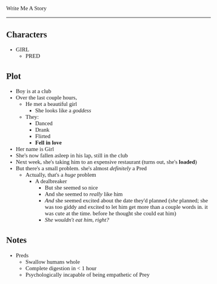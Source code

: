 <style>
	body {
		font-size: 15px;
		font-family: Verdana;
	};
</style>

Write Me A Story
****************
Characters
----------
- GIRL
	- PRED

Plot
----
- Boy is at a club
- Over the last couple hours,
	- He met a beautiful girl
		- She looks like a _goddess_
	- They:
		- Danced
		- Drank
		- Flirted
		- __Fell in love__
- Her name is Girl
- She's now fallen asleep in his lap, still in the club
- Next week, she's taking him to an expensive restaurant (turns out, she's __loaded__)
- But there's a small problem. she's almost _definitely_ a Pred
	- Actually, that's a _huge_ problem
		- A dealbreaker
			- But she seemed so nice
			- And she seemed to _really_ like him
			- _And_ she seemed excited about the date they'd planned (_she_ planned; she was too giddy and excited to let him get more than a couple words in. it was cute at the time. before he thought she could eat him)
			- _She wouldn't eat him, right?_

Notes
-----
- Preds
	- Swallow humans whole
	- Complete digestion in < 1 hour
	- Psychologically incapable of being empathetic of Prey